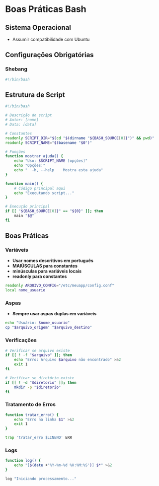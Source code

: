 # Boas Práticas Bash

## Sistema Operacional
- Assumir compatibilidade com Ubuntu

## Configurações Obrigatórias

### Shebang
```bash
#!/bin/bash
```

## Estrutura de Script

```bash
#!/bin/bash

# Descrição do script
# Autor: [nome]
# Data: [data]

# Constantes
readonly SCRIPT_DIR="$(cd "$(dirname "${BASH_SOURCE[0]}")" && pwd)"
readonly SCRIPT_NAME="$(basename "$0")"

# Funções
function mostrar_ajuda() {
    echo "Uso: $SCRIPT_NAME [opções]"
    echo "Opções:"
    echo "  -h, --help    Mostra esta ajuda"
}

function main() {
    # Código principal aqui
    echo "Executando script..."
}

# Execução principal
if [[ "${BASH_SOURCE[0]}" == "${0}" ]]; then
    main "$@"
fi
```

## Boas Práticas

### Variáveis
- **Usar nomes descritivos em português**
- **MAIÚSCULAS para constantes**
- **minúsculas para variáveis locais**
- **readonly para constantes**

```bash
readonly ARQUIVO_CONFIG="/etc/meuapp/config.conf"
local nome_usuario
```

### Aspas
- **Sempre usar aspas duplas em variáveis**
```bash
echo "Usuário: $nome_usuario"
cp "$arquivo_origem" "$arquivo_destino"
```

### Verificações
```bash
# Verificar se arquivo existe
if [[ ! -f "$arquivo" ]]; then
    echo "Erro: Arquivo $arquivo não encontrado" >&2
    exit 1
fi

# Verificar se diretório existe
if [[ ! -d "$diretorio" ]]; then
    mkdir -p "$diretorio"
fi
```

### Tratamento de Erros
```bash
function tratar_erro() {
    echo "Erro na linha $1" >&2
    exit 1
}

trap 'tratar_erro $LINENO' ERR
```

### Logs
```bash
function log() {
    echo "[$(date +'%Y-%m-%d %H:%M:%S')] $*" >&2
}

log "Iniciando processamento..."
```